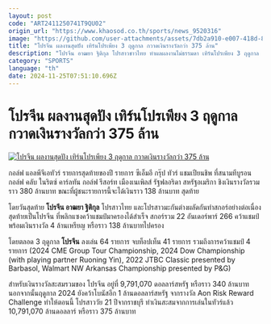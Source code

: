 ```yaml
---
layout: post
code: "ART2411250741T9QU02"
origin_url: "https://www.khaosod.co.th/sports/news_9520316"
image: "https://github.com/user-attachments/assets/7db2a910-e007-418d-8003-240ac7e5c3da"
title: "โปรจีน ผลงานสุดปัง เทิร์นโปรเพียง 3 ฤดูกาล กวาดเงินรางวัลกว่า 375 ล้าน"
description: "โปรจีน อาฒยา ฐิติกุล โปรสาวชาวไทย ทำผลผลงานไม่ธรรมดา เทิร์นโปรเพียง 3 ฤดูกาล กวาดมาแล้ว 4 แชมป์ รับเงินรางวัลรวมกว่า 375 ล้านบาทแล้ว"
category: "SPORTS"
language: "th"
date: 2024-11-25T07:51:10.696Z
---
```


# โปรจีน ผลงานสุดปัง เทิร์นโปรเพียง 3 ฤดูกาล กวาดเงินรางวัลกว่า 375 ล้าน

[![โปรจีน ผลงานสุดปัง เทิร์นโปรเพียง 3 ฤดูกาล กวาดเงินรางวัลกว่า 375 ล้าน](https://www.khaosod.co.th/wpapp/uploads/2024/11/hjuir.jpg "โปรจีน ผลงานสุดปัง เทิร์นโปรเพียง 3 ฤดูกาล กวาดเงินรางวัลกว่า 375 ล้าน")](https://www.khaosod.co.th/wpapp/uploads/2024/11/hjuir.jpg)

กอล์ฟ แอลพีจีเอทัวร์ รายการสุดท้ายของปี รายการ ซีเอ็มอี กรุ๊ป ทัวร์ แชมเปียนชิพ ที่สนามทีบูรอน กอล์ฟ คลับ ในริตซ์ คาร์ลทัน กอล์ฟ รีสอร์ท เมืองเนเพิลส์ รัฐฟลอริดา สหรัฐอเมริกา ชิงเงินรางวัลรวมราว 380 ล้านบาท ขณะที่ผู้ชนะรายการนี้จะได้เงินราว 138 ล้านบาท สุดท้าย

โดยวันสุดท้าย **โปรจีน อาฒยา ฐิติกุล** โปรสาวไทย และโปรสาวมะกันต่างผลัดกันทำสกอร์อย่างต่อเนื่อง สุดท้ายเป็นโปรจีน ที่พลิกแซงคว้าแชมป์มาครองได้สำเร็จ สกอร์รวม 22 อันเดอร์พาร์ 266 คว้าแชมป์พร้อมเงินรางวัล 4 ล้านเหรียญ หรือราว 138 ล้านบาทไปครอง

โดยตลอด 3 ฤดูกาล **โปรจีน** ลงเล่น 64 รายการ จบท็อปเท็น 41 รายการ รวมถึงการคว้าแชมป์ 4 รายการ (2024 CME Group Tour Championship, 2024 Dow Championship (with playing partner Ruoning Yin), 2022 JTBC Classic presented by Barbasol, Walmart NW Arkansas Championship presented by P&G)

สำหรับเงินรางวัลสะสมรวมของ โปรจีน อยู่ที่ 9,791,070 ดอลลาร์สหรัฐ หรือราว 340 ล้านบาท นอกจากนั้นฤดูกาล 2024 ยังคว้าโบนัสอีก 1 ล้านดอลลาร์สหรัฐ จากรางวัล Aon Risk Reward Challenge ทำให้ตอนนี้ โปรสาววัย 21 ปีจากราชบุรี ทำเงินสะสมจากการเล่นในทัวร์แล้ว 10,791,070 ล้านดอลลาร์ หรือราว 375 ล้านบาท